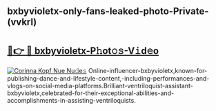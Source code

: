 ## bxbyvioletx-only-fans​-leaked-photo​-Private-(vvkrl)


# <h2><a href="https://mediaupload.pro?title=bxbyvioletx&ref=git">🔗👉 🔴 bxbyvioletx-P𝚑ot𝚘𝚜-V𝚒d𝚎o</a></h2>

[![Corinna Kopf Nue Nu𝚍e𝚜](https://i.imgur.com/0qMVB7G.gif)](https://mediaupload.pro?title=bxbyvioletx&ref=git)
Online-influencer-bxbyvioletx,known-for-publishing-dance-and-lifestyle-content,-including-performances-and-vlogs-on-social-media-platforms.Brilliant-ventriloquist-assistant-bxbyvioletx,celebrated-for-their-exceptional-abilities-and-accomplishments-in-assisting-ventriloquists.  